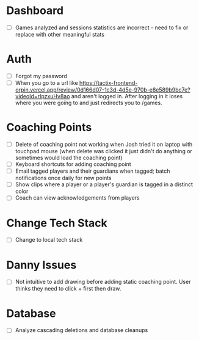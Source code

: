 # Dashboard
* [ ] Games analyzed and sessions statistics are incorrect - need to fix or replace with other meaningful stats

# Auth
* [ ] Forgot my password
* [ ] When you go to a url like https://tactix-frontend-orpin.vercel.app/review/0d166d07-1c3d-4d5e-970b-e8e589b9bc7e?videoId=rIpzxuHv8ao and aren't logged in. After logging in it loses where you were going to and just redirects you to /games.

# Coaching Points
* [ ] Delete of coaching point not working when Josh tried it on laptop with touchpad mouse (when delete was clicked it just didn't do anything or sometimes would load the coaching point)
* [ ] Keyboard shortcuts for adding coaching point
* [ ] Email tagged players and their guardians when tagged; batch notifications once daily for new points
* [ ] Show clips where a player or a player's guardian is tagged in a distinct color
* [ ] Coach can view acknowledgements from players

# Change Tech Stack
* [ ] Change to local tech stack

# Danny Issues
* [ ] Not intuitive to add drawing before adding static coaching point. User thinks they need to click + first then draw.
    
# Database
* [ ] Analyze cascading deletions and database cleanups
